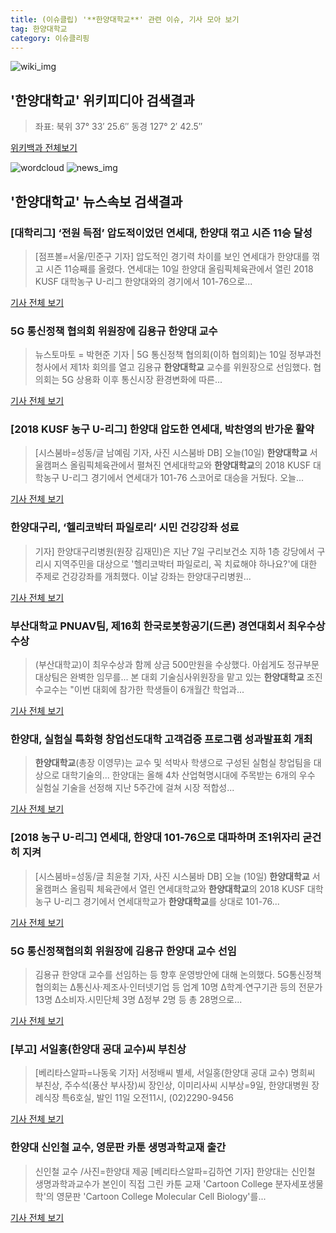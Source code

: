 ```yaml
---
title: (이슈클립) '**한양대학교**' 관련 이슈, 기사 모아 보기
tag: 한양대학교
category: 이슈클리핑
---
```

![wiki_img](https://user-images.githubusercontent.com/42597476/44503234-41136a80-a6d0-11e8-9071-6fc6418eafe4.png)
## **'**한양대학교**'** 위키피디아 검색결과
>좌표: 북위 37° 33′ 25.6″ 동경 127° 2′ 42.5″

<a href="https://ko.wikipedia.org/wiki/한양대학교" target="_blank">위키백과 전체보기</a>

![wordcloud](https://s3.ap-northeast-2.amazonaws.com/lyrics101-wordcloud/2018-09-10-1536588638.png)
![news_img](https://user-images.githubusercontent.com/42597476/44507050-1206f400-a6e4-11e8-8d98-7ffbfebb353f.png)
## **'**한양대학교**'** 뉴스속보 검색결과
### [대학리그] ‘전원 득점’ 압도적이었던 연세대, 한양대 꺾고 시즌 11승 달성

>[점프볼=서울/민준구 기자] 압도적인 경기력 차이를 보인 연세대가 한양대를 꺾고 시즌 11승째를 올렸다. 연세대는 10일 한양대 올림픽체육관에서 열린 2018 KUSF 대학농구 U-리그 한양대와의 경기에서 101-76으로...

<a href="http://sports.news.naver.com/basketball/news/read.nhn?oid=065&aid=0000165332" target="_blank">기사 전체 보기</a>

### 5G 통신정책 협의회 위원장에 김용규 한양대 교수

>뉴스토마토 = 박현준 기자 | 5G 통신정책 협의회(이하 협의회)는 10일 정부과천청사에서 제1차 회의를 열고 김용규 **한양대학교** 교수를 위원장으로 선임했다.      협의회는 5G 상용화 이후 통신시장 환경변화에 따른...

<a href="http://www.newstomato.com/ReadNews.aspx?no=846125" target="_blank">기사 전체 보기</a>

### [2018 KUSF 농구 U-리그] 한양대 압도한 연세대, 박찬영의 반가운 활약

>[시스붐바=성동/글 남예림 기자, 사진 시스붐바 DB] 오늘(10일) **한양대학교** 서울캠퍼스 올림픽체육관에서 펼쳐진 연세대학교와 **한양대학교**의 2018 KUSF 대학농구 U-리그 경기에서 연세대가 101-76 스코어로 대승을 거뒀다. 오늘...

<a href="http://sports.news.naver.com/general/news/read.nhn?oid=570&aid=0000000444" target="_blank">기사 전체 보기</a>

### 한양대구리, ‘헬리코박터 파일로리’ 시민 건강강좌 성료

>기자] 한양대구리병원(원장 김재민)은 지난 7일 구리보건소 지하 1층 강당에서 구리시 지역주민을 대상으로 '헬리코박터 파일로리, 꼭 치료해야 하나요?'에 대한 주제로 건강강좌를 개최했다. 이날 강좌는 한양대구리병원...

<a href="http://www.bosa.co.kr/news/articleView.html?idxno=2089875" target="_blank">기사 전체 보기</a>

### 부산대학교 PNUAV팀, 제16회 한국로봇항공기(드론) 경연대회서 최우수상 수상

>(부산대학교)이 최우수상과 함께 상금 500만원을 수상했다. 아쉽게도 정규부문 대상팀은 완벽한 임무를... 본 대회 기술심사위원장을 맡고 있는 **한양대학교** 조진수교수는 "이번 대회에 참가한 학생들이 6개월간 학업과...

<a href="http://www.wikitree.co.kr/main/news_view.php?id=368126" target="_blank">기사 전체 보기</a>

### 한양대, 실험실 특화형 창업선도대학 고객검증 프로그램 성과발표회 개최

>**한양대학교**(총장 이영무)는 교수 및 석박사 학생으로 구성된 실험실 창업팀을 대상으로 대학기술의... 한양대는 올해 4차 산업혁명시대에 주목받는 6개의 우수 실험실 기술을 선정해 지난 5주간에 걸쳐 시장 적합성...

<a href="http://www.etnews.com/20180910000405" target="_blank">기사 전체 보기</a>

### [2018 농구 U-리그] 연세대, 한양대 101-76으로 대파하며 조1위자리 굳건히 지켜

>[시스붐바=성동/글 최윤철 기자, 사진 시스붐바 DB] 오늘 (10일) **한양대학교** 서울캠퍼스 올림픽 체육관에서 열린 연세대학교와 **한양대학교**의 2018 KUSF 대학 농구 U-리그 경기에서 연세대학교가 **한양대학교**를 상대로 101-76...

<a href="http://sports.news.naver.com/general/news/read.nhn?oid=570&aid=0000000443" target="_blank">기사 전체 보기</a>

### 5G 통신정책협의회 위원장에 김용규 한양대 교수 선임

>김용규 한양대 교수를 선임하는 등 향후 운영방안에 대해 논의했다. 5G통신정책협의회는 Δ통신사·제조사·인터넷기업 등 업계 10명 Δ학계·연구기관 등의 전문가 13명 Δ소비자․시민단체 3명 Δ정부 2명 등 총 28명으로...

<a href="http://news1.kr/articles/?3422672" target="_blank">기사 전체 보기</a>

### [부고] 서일홍(한양대 공대 교수)씨 부친상

>[베리타스알파=나동욱 기자] 서정배씨 별세, 서일홍(한양대 공대 교수) 명희씨 부친상, 주수석(풍산 부사장)씨 장인상, 이미리사씨 시부상=9일, 한양대병원 장례식장 특6호실, 발인 11일 오전11시, (02)2290-9456

<a href="http://www.veritas-a.com/news/articleView.html?idxno=127211" target="_blank">기사 전체 보기</a>

### 한양대 신인철 교수, 영문판 카툰 생명과학교재 출간

>신인철 교수 /사진=한양대 제공 [베리타스알파=김하연 기자] 한양대는 신인철 생명과학과교수가 본인이 직접 그린 카툰 교재 'Cartoon College 분자세포생물학'의 영문판 'Cartoon College Molecular Cell Biology'를...

<a href="http://www.veritas-a.com/news/articleView.html?idxno=127205" target="_blank">기사 전체 보기</a>



